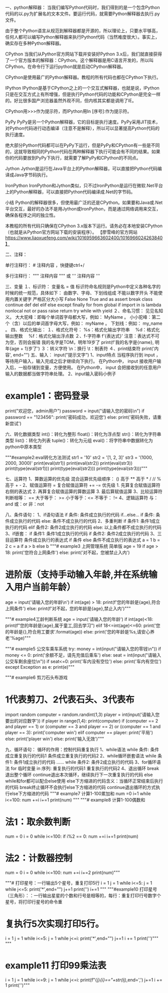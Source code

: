一、python解释器：
当我们编写Python代码时，我们得到的是一个包含Python代码的以.py为扩展名的文本文件。要运行代码，就需要Python解释器去执行.py文件。

由于整个Python语言从规范到解释器都是开源的，所以理论上，只要水平够高，任何人都可以编写Python解释器来执行Python代码（当然难度很大）。事实上，确实存在多种Python解释器。

CPython
当我们从Python官方网站下载并安装好Python 3.x后，我们就直接获得了一个官方版本的解释器：CPython。这个解释器是用C语言开发的，所以叫CPython。在命令行下运行python就是启动CPython解释器。

CPython是使用最广的Python解释器。教程的所有代码也都在CPython下执行。

IPython
IPython是基于CPython之上的一个交互式解释器，也就是说，IPython只是在交互方式上有所增强，但是执行Python代码的功能和CPython是完全一样的。好比很多国产浏览器虽然外观不同，但内核其实都是调用了IE。

CPython用>>>作为提示符，而IPython用In [序号]:作为提示符。

PyPy
PyPy是另一个Python解释器，它的目标是执行速度。PyPy采用JIT技术，对Python代码进行动态编译（注意不是解释），所以可以显著提高Python代码的执行速度。

绝大部分Python代码都可以在PyPy下运行，但是PyPy和CPython有一些是不同的，这就导致相同的Python代码在两种解释器下执行可能会有不同的结果。如果你的代码要放到PyPy下执行，就需要了解PyPy和CPython的不同点。

Jython
Jython是运行在Java平台上的Python解释器，可以直接把Python代码编译成Java字节码执行。

IronPython
IronPython和Jython类似，只不过IronPython是运行在微软.Net平台上的Python解释器，可以直接把Python代码编译成.Net的字节码。

小结
Python的解释器很多，但使用最广泛的还是CPython。如果要和Java或.Net平台交互，最好的办法不是用Jython或IronPython，而是通过网络调用来交互，确保各程序之间的独立性。

本教程的所有代码只确保在CPython 3.x版本下运行。请务必在本地安装CPython（也就是从Python官方网站下载的安装程序）。
【廖雪峰的官方网站 https://www.liaoxuefeng.com/wiki/1016959663602400/1016966024263840】

二、注释：

单行注释⾏： # 注释内容 ，快捷键ctrl+/

多行注释⾏： """ 注释内容 """ 或 ''' 注释内容 '''

三、变量
１、标识符：
变量名 = 值
标识符命名规则是Python中定义各种名字的时候的统一规范，具体如下：
由数字、字母、下划线组成
不能以数字开头
不能使用内置关键字
严格区分大小写
False None True and as assert break class 
continue def del elif else except finally for
from global if import in is lambda nonlocal
not or pass raise return try while with 
yield
２、命名习惯：
⻅见名知义。
⼤大驼峰：即每个单词首字母都大写，例如： MyName 。
⼩小驼峰：第二个（含）以后的单词⾸字⺟⼤写，例如： myName 。
  下划线：例如： my_name 。
四、格式化输出：
 １、格式化符号：
 %s：格式化输出字符串
　%d：格式化输出整数
　%f：格式化输出浮点数
２、f-字符串
    f'{表达式}'
    注意：表达式不可为空，否则会报错
    我的名字是TOM，明年19岁了
    print(f'我的名字是{name}, 明年{age + 1}岁了')
３：转义字符
\n：换行
\t：制表符
４、print结束符
print('内容', end="")
五、输入：
input("提示文字”)
1、input特点
当程序执⾏到 input ，等待⽤户输⼊，输⼊完成之后才继续向下执⾏。
在Python中， input 接收⽤户输⼊后，⼀般存储到变量，⽅便使⽤。
在Python中， input 会把接收到的任意⽤户输⼊的数据都当做字符串处理。
2、input输入密码小例子
# example1：密码登录
print("欢迎您，admin用户")
password = input("请输入您的密码\n")
if password == "123456":
    print('密码成功，欢迎您')
else:
    print('密码失败，请重新尝试')

六、转化数据类型
int()：转化为整形
float()：转化为浮点型
str()：转化为字符串类型
list()：转化为列表
tuple()：转化为元组
eval()：将字符串中数据转化为python中原本类型

"""#example2:eval转化方法测试
str1 = '10'
str2 = '[1, 2, 3]'
str3 = '(1000, 2000, 3000)'
print(eval(str1))
print(eval(str2))
print(eval(str3))
print(type(eval(str1)))
print(type(eval(str2)))
print(type(eval(str3)))"""


七、运算符
1、算数运算的优先级
    混合运算优先级顺序： () ⾼于 ** ⾼于 * / // % ⾼于 + -
2、赋值运算符
    =
    复合赋值运算符
    +=
    -=
    优先级
    1. 先算复合赋值运算符右侧的表达式
    2. 再算复合赋值运算的算数运算
    3. 最后算赋值运算
3、⽐较运算符
    判断相等： ==
    ⼤于等于： >=
    ⼩于等于：<=
    不等于： !=
4、逻辑运算符
    与： and
    或：or
    ⾮：not
    
八、条件语句：
1、if语句语法
    if 条件:
         条件成⽴执⾏的代码
    if...else...
        if 条件:
         条件成⽴执⾏的代码
        else:
         条件不成⽴执⾏的代码
2、多重判断
    if 条件1:
     条件1成⽴执⾏的代码
    elif 条件2:
     条件2成⽴执⾏的代码
    else:
     以上条件都不成⽴执⾏的代码
3、if嵌套：
    if 条件1:
     条件1成⽴执⾏的代码
    if 条件2:
     条件2成⽴执⾏的代码
3、三⽬运算符
    条件成⽴执⾏的表达式 if 条件 else 条件不成⽴执⾏的表达式
    a = 1 b = 2 c = a if a > b else b
"""# example3 上网管理系统
简单版
 age = 19
 if age > 18:
     print('您符合上网条件')
 else:
     print('对不起，您被禁止入内')
# 进阶版（支持手动输入年龄,并在系统输入用户当前年龄）
age = input('请输入您的年龄\n')
if int(age) > 18:
    print(f'您的年龄是{age},符合上网条件')
else:
    print(f'对不起，您的年龄是{age},禁止入内')"""


"""# example4工龄判断系统
age = input('请输入您的年龄')
if int(age)<18:
    print(f"您的年龄是{age},属于童工,回去学习")
elif 18<=int(age)<=60:
    print('您的年龄是{},符合用工要求'.format(age))
else:
    print('您的年龄是%s,请安心养老'%age)"""
    
 """# example5 公交车乘车系统
try:
    money = int(input("请输入您的零钱\n"))
    if money <= 0:
        print('余额不足，请先充值后乘车')
    else:
        seat = int(input("请输入公交车剩余座位\n"))
        if seat<=0:
            print('车内没有空位')
        else:
            print('车内有空位')
except Exception as e:
    print(e)"""
    
    
"""# example6 剪刀石头布游戏
# 1代表剪刀、2代表石头、3代表布
import random
computer = random.randint(1,3)
player = int(input('请输入您要出的对应数字'))
if player in range(1,4):
    print(computer)
    if (computer == 2 and player == 1) or (computer == 3 and player == 2) or (computer == 1 and player == 3):
        print('computer win')
    elif computer == player:
        print('平局')
    else:
        print('player win')
else:
    print('输入无效')"""
    
    
九、循环语句：
循环的作⽤：控制代码重复执⾏
1、while语法
while 条件:
 条件成⽴重复执⾏的代码1
 条件成⽴重复执⾏的代码2
2、while循环嵌套语法
while 条件1:
 条件1成⽴执⾏的代码
 ......
 while 条件2:
 条件2成⽴执⾏的代码
 3、for循环语法
 for 临时变量 in 序列:
 重复执⾏的代码1
 重复执⾏的代码2
4、退出循环
break退出整个循环
continue退出本次循环，继续执⾏下⼀次重复执⾏的代码
else
while和for都可以配合else使⽤
else下⽅缩进的代码含义：当循环正常结束后执⾏的代码
break终⽌循环不会执⾏else下⽅缩进的代码
continue退出循环的⽅式执⾏else下⽅缩进的代码
"""# example7 计算1-100累加和
num =0
i=1
while i<=100:
    num +=i
    i+=1
print(num)
"""
"""# example8 计算1-100偶数和
# 法1：取余数判断
num = 0
i = 0
while i<=100:
    if i%2 == 0:
        num +=i
    i+=1
print(num)
# 法2：计数器控制
num = 0
i = 0
while i<=100:
    num +=i
    i+=2
print(num)"""

"""# 打印星号：⼀⾏输出5个星号，重复打印5⾏
i = 1
j = 1
while i<=5:
    j = 1
    while j<=5:
        print('*',end="")
        j+=1
    print('')
    i+=1
"""
"""#example10 打印星号（三角形）：：⼀⾏输出星星的个数和⾏号是相等的，每⾏：重复打印⾏号数字个星号，将打印⾏星号的命令重
# 复执⾏5次实现打印5⾏。
i = 1
j = 1
while i<=5:
    j = 1
    while j<=i:
        print('*',end="")
        j+=1
    i += 1
    print('')"""
"""
# example11 打印99乘法表                                                                                                                                                                                                                                                                                                                                                                                                                                                                                                                                                                                                                                                                                                                                                                                                                                                                                                                                                                                                                                                                                                                                                                                                                                                                                                                                                                                                                                                                                                                                                                                                                                                                                                                                                                                                                                                                                                                                                                                                                                                                                                                                                                                                                                                                                                                                                                                                                                                                                                                                                                                                                                                                                                                                                                                                                                                                                                                                                                                                                                                                                                                                                                                                                                                                                                                                                                                                                                                                                                                                                                                                                                                                                                                                                                                                                                                                                                                                                                                                                                          
i = 1
j = 1
while i<=9:
    j = 1
    while j<=i:
        print(f"{j}*{i}=="+str(i*j),end=',')
        j+=1
    i += 1
    print('')"""